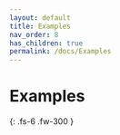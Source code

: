 ```yaml
---
layout: default
title: Examples
nav_order: 8
has_children: true
permalink: /docs/Examples
---
```


# Examples

{: .fs-6 .fw-300 }
